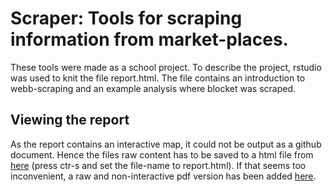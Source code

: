 # Scraper: Tools for scraping information from market-places. 
These tools were made as a school project. To describe the project, rstudio was used to knit the file report.html. The file contains an introduction to webb-scraping and an example analysis where blocket was scraped. 

## Viewing the report
As the report contains an interactive map, it could not be output as a github document. Hence the files raw content has to be saved to a html file from [here](https://raw.githubusercontent.com/TheWorkingBee/Scraper/main/Report/report.html?token=AKXNYFELMG64TJGJTRQZZRTARE4RQ) (press ctr-s and set the file-name to report.html). If that seems too inconvenient, a raw and non-interactive pdf version has been added [here](https://github.com/TheWorkingBee/Scraper/blob/main/Report/report.pdf).
